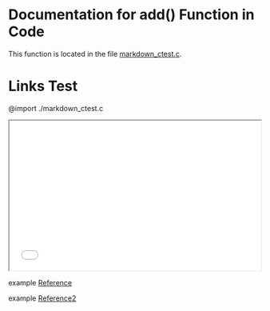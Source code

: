 # Documentation for add() Function in Code

This function is located in the file [markdown_ctest.c](./markdown_ctest.c).

# Links Test

@import ./markdown_ctest.c

<iframe src="./markdown_ctest.c" width="100%" height="300px"></iframe>

example [Reference](./markdown_ctest.c##)

example [Reference2](##markdown_ctest)
